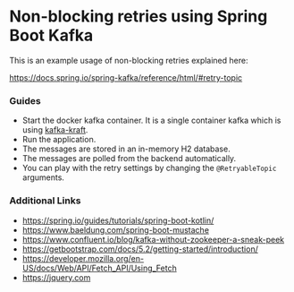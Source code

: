 # Non-blocking retries using Spring Boot Kafka

This is an example usage of non-blocking retries explained here:

https://docs.spring.io/spring-kafka/reference/html/#retry-topic

### Guides

* Start the docker kafka container. It is a single container kafka which is using [kafka-kraft](https://registry.hub.docker.com/r/bashj79/kafka-kraft).
* Run the application.
* The messages are stored in an in-memory H2 database.
* The messages are polled from the backend automatically.
* You can play with the retry settings by changing the `@RetryableTopic` arguments.

### Additional Links

* https://spring.io/guides/tutorials/spring-boot-kotlin/
* https://www.baeldung.com/spring-boot-mustache
* https://www.confluent.io/blog/kafka-without-zookeeper-a-sneak-peek
* https://getbootstrap.com/docs/5.2/getting-started/introduction/
* https://developer.mozilla.org/en-US/docs/Web/API/Fetch_API/Using_Fetch
* https://jquery.com
